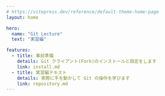 ```yaml
---
# https://vitepress.dev/reference/default-theme-home-page
layout: home

hero:
  name: "Git Lecture"
  text: "実習編"

features:
  - title: 事前準備
    details: Git クライアント(Fork)のインストールと設定をします
    link: install.md
  - title: 実習編テキスト
    details: 実際に手を動かして Git の操作を学びます
    link: repository.md
---
```


